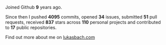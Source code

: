 Joined Github **9** years ago.

Since then I pushed **4095** commits, opened **34** issues, submitted **51** pull requests, received **837** stars across **110** personal projects and contributed to **17** public repositories.

Find out more about me on [lukasbach.com](https://lukasbach.com)
